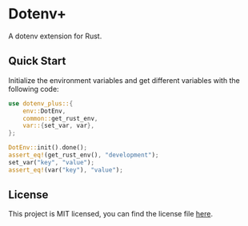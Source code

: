 # Dotenv+

A dotenv extension for Rust.

## Quick Start

Initialize the environment variables and get different variables with the following code:

```rust
use dotenv_plus::{
    env::DotEnv,
    common::get_rust_env,
    var::{set_var, var},
};

DotEnv::init().done();
assert_eq!(get_rust_env(), "development");
set_var("key", "value");
assert_eq!(var("key"), "value");
```

## License

This project is MIT licensed, you can find the license file [here](https://github.com/alpheustangs/dotenv_plus.rs/blob/main/LICENSE).
